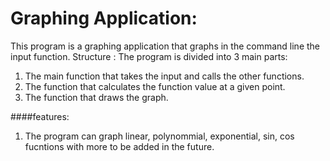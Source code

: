 # Graphing Application:
This program is a graphing application that graphs in the command line the input function.
Structure :
The program is divided into 3 main parts:
1. The main function that takes the input and calls the other functions.
2. The function that calculates the function value at a given point.
3. The function that draws the graph. 

####features:
1. The program can graph linear, polynommial, exponential, sin, cos fucntions with more to be added in the future.

